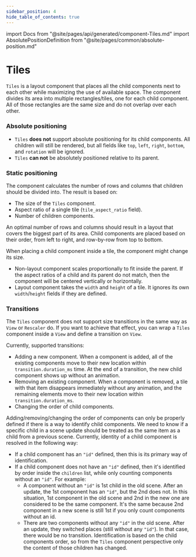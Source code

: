 ```yaml
---
sidebar_position: 4
hide_table_of_contents: true
---
```

import Docs from "@site/pages/api/generated/component-Tiles.md"
import AbsolutePositionDefinition from "@site/pages/common/absolute-position.md"

# Tiles

`Tiles` is a layout component that places all the child components next to each other while maximizing the use of available space. The component divides its area into multiple rectangles/tiles, one for each child component. All of those rectangles are the same size and do not overlap over each other.

### Absolute positioning

<AbsolutePositionDefinition />

- `Tiles` **does not** support absolute positioning for its child components. All children will still be rendered, but all fields like `top`, `left`, `right`, `bottom`, and `rotation` will be ignored.
- `Tiles` **can not** be absolutely positioned relative to its parent.

### Static positioning

The component calculates the number of rows and columns that children should be divided into. The result is based on:
- The size of the `Tiles` component.
- Aspect ratio of a single tile (`tile_aspect_ratio` field).
- Number of children components.

An optimal number of rows and columns should result in a layout that covers the biggest part of its area. Child components are placed based on their order, from left to right, and row-by-row from top to bottom.

When placing a child component inside a tile, the component might change its size.
- Non-layout component scales proportionally to fit inside the parent. If the aspect ratios of a child and its parent do not match, then the component will be centered vertically or horizontally.
- Layout component takes the `width` and `height` of a tile. It ignores its own `width`/`height` fields if they are defined.

### Transitions

The `Tiles` component does not support size transitions in the same way as `View` or `Rescaler` do. If you want to achieve that effect, you can wrap a `Tiles` component inside a `View` and define a transition on `View`.

Currently, supported transitions:
- Adding a new component. When a component is added, all of the existing components move to their new location within `transition.duration_ms` time. At the end of a transition, the new child component shows up without an animation.
- Removing an existing component. When a component is removed, a tile with that item disappears immediately without any animation, and the remaining elements move to their new location within `transition.duration_ms`.
- Changing the order of child components.


Adding/removing/changing the order of components can only be properly defined if there is a way to identify child components. We need to know if a specific child in a scene update should be treated as the same item as a child from a previous scene. Currently, identity of a child component is resolved in the following way:
- If a child component has an `"id"` defined, then this is its primary way of identification.
- If a child component does not have an `"id"` defined, then it's identified by order inside the `children` list, while only counting components without an `"id"`. For example:
  - A component without an `"id"` is 1st child in the old scene. After an update, the 1st component has an `"id"`, but the 2nd does not. In this situation, 1st component in the old scene and 2nd in the new one are considered to be the same component. It's the same because 2nd component in a new scene is still 1st if you only count components without an id.
  - There are two components without any `"id"` in the old scene. After an update, they switched places (still without any `"id"`). In that case, there would be no transition. Identification is based on the child components order, so from the `Tiles` component perspective only the content of those children has changed.

<Docs />
